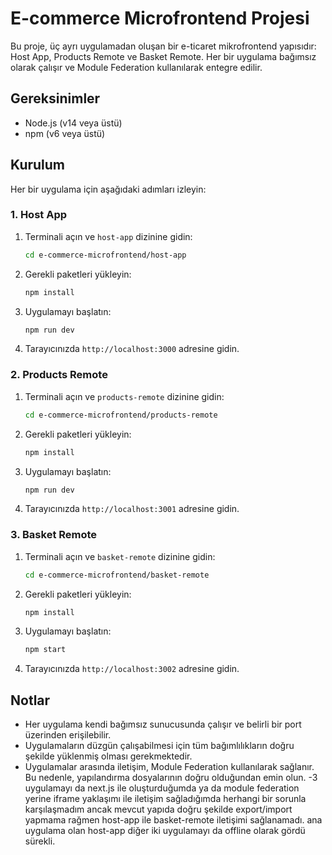 # E-commerce Microfrontend Projesi

Bu proje, üç ayrı uygulamadan oluşan bir e-ticaret mikrofrontend yapısıdır: Host App, Products Remote ve Basket Remote. Her bir uygulama bağımsız olarak çalışır ve Module Federation kullanılarak entegre edilir.

## Gereksinimler

- Node.js (v14 veya üstü)
- npm (v6 veya üstü)

## Kurulum

Her bir uygulama için aşağıdaki adımları izleyin:

### 1. Host App

1. Terminali açın ve `host-app` dizinine gidin:
   ```bash
   cd e-commerce-microfrontend/host-app
   ```

2. Gerekli paketleri yükleyin:
   ```bash
   npm install
   ```

3. Uygulamayı başlatın:
   ```bash
   npm run dev
   ```

4. Tarayıcınızda `http://localhost:3000` adresine gidin.

### 2. Products Remote

1. Terminali açın ve `products-remote` dizinine gidin:
   ```bash
   cd e-commerce-microfrontend/products-remote
   ```

2. Gerekli paketleri yükleyin:
   ```bash
   npm install
   ```

3. Uygulamayı başlatın:
   ```bash
   npm run dev
   ```

4. Tarayıcınızda `http://localhost:3001` adresine gidin.

### 3. Basket Remote

1. Terminali açın ve `basket-remote` dizinine gidin:
   ```bash
   cd e-commerce-microfrontend/basket-remote
   ```

2. Gerekli paketleri yükleyin:
   ```bash
   npm install
   ```

3. Uygulamayı başlatın:
   ```bash
   npm start
   ```

4. Tarayıcınızda `http://localhost:3002` adresine gidin.

## Notlar

- Her uygulama kendi bağımsız sunucusunda çalışır ve belirli bir port üzerinden erişilebilir.
- Uygulamaların düzgün çalışabilmesi için tüm bağımlılıkların doğru şekilde yüklenmiş olması gerekmektedir.
- Uygulamalar arasında iletişim, Module Federation kullanılarak sağlanır. Bu nedenle, yapılandırma dosyalarının doğru olduğundan emin olun. 
-3 uygulamayı da next.js ile oluşturduğumda ya da module federation yerine iframe yaklaşımı ile iletişim sağladığımda herhangi bir sorunla karşılaşmadım ancak mevcut yapıda doğru şekilde export/import yapmama rağmen host-app ile basket-remote iletişimi sağlanamadı. ana uygulama olan host-app diğer iki uygulamayı da offline olarak gördü sürekli.
